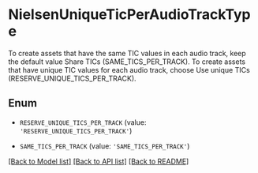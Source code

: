 # NielsenUniqueTicPerAudioTrackType

To create assets that have the same TIC values in each audio track, keep the default value Share TICs (SAME_TICS_PER_TRACK). To create assets that have unique TIC values for each audio track, choose Use unique TICs (RESERVE_UNIQUE_TICS_PER_TRACK).

## Enum

* `RESERVE_UNIQUE_TICS_PER_TRACK` (value: `'RESERVE_UNIQUE_TICS_PER_TRACK'`)

* `SAME_TICS_PER_TRACK` (value: `'SAME_TICS_PER_TRACK'`)

[[Back to Model list]](../README.md#documentation-for-models) [[Back to API list]](../README.md#documentation-for-api-endpoints) [[Back to README]](../README.md)


